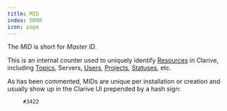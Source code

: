 ```yaml
---
title: MID
index: 5000
icon: page
---
```


The *MID* is short for *Master ID*.

This is an internal counter used to uniquely identify [Resources](/concepts/resource) in Clarive, including
[Topics](/concepts/topic), Servers, [Users](/ee/admin/user), [Projects](/concepts/project), [Statuses](/concepts/status),
etc.

As has been commented, MIDs are unique per installation or creation and usually show up in the Clarive UI prepended by
a hash sign:

         #3422

